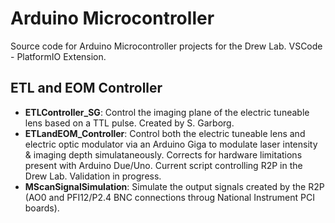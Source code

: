 # Arduino Microcontroller
Source code for Arduino Microcontroller projects for the Drew Lab. VSCode - PlatformIO Extension.

## ETL and EOM Controller
- **ETLController_SG**: Control the imaging plane of the electric tuneable lens based on a TTL pulse. Created by S. Garborg.
- **ETLandEOM_Controller**: Control both the electric tuneable lens and electric optic modulator via an Arduino Giga to modulate laser intensity & imaging depth simulataneously. Corrects for hardware limitations present with Arduino Due/Uno. Current script controlling R2P in the Drew Lab. Validation in progress.
- **MScanSignalSimulation**: Simulate the output signals created by the R2P (AO0 and PFI12/P2.4 BNC connections throug National Instrument PCI boards). 